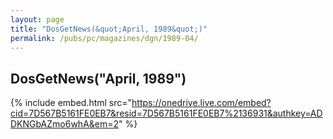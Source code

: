 ```yaml
---
layout: page
title: "DosGetNews(&quot;April, 1989&quot;)"
permalink: /pubs/pc/magazines/dgn/1989-04/
---
```


DosGetNews("April, 1989")
-------------------------

{% include embed.html src="https://onedrive.live.com/embed?cid=7D567B5161FE0EB7&resid=7D567B5161FE0EB7%2136931&authkey=ADDKNGbAZmo6whA&em=2" %}
